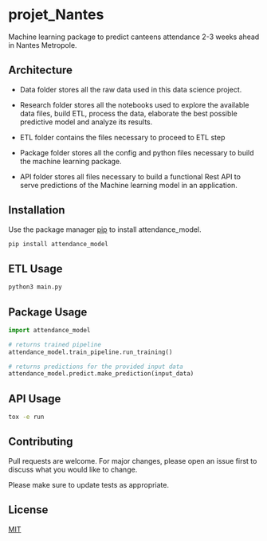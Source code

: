 
# projet_Nantes

Machine learning package to predict canteens attendance 2-3 weeks ahead in Nantes Metropole.

## Architecture

- Data folder stores all the raw data used in this data science project.

- Research folder stores all the notebooks used to explore the available data files, build ETL, process the data, elaborate the best possible predictive model and analyze its results.

- ETL folder contains the files necessary to proceed to ETL step

- Package folder stores all the config and python files necessary to build the machine learning package.

- API folder stores all files necessary to build a functional Rest API to serve predictions of the Machine learning model in an application.



## Installation

Use the package manager [pip](https://pip.pypa.io/en/stable/) to install attendance_model.

```bash
pip install attendance_model
```

## ETL Usage

```bash
python3 main.py
```

## Package Usage

```python
import attendance_model

# returns trained pipeline
attendance_model.train_pipeline.run_training()

# returns predictions for the provided input data
attendance_model.predict.make_prediction(input_data)
```

## API Usage

```bash
tox -e run
```

## Contributing
Pull requests are welcome. For major changes, please open an issue first to discuss what you would like to change.

Please make sure to update tests as appropriate.

## License
[MIT](https://choosealicense.com/licenses/mit/)
